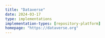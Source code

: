 ```yaml
---
title: "Dataverse"
date: 2024-03-17
type: implementations
implementation-types: [repository-platform]
homepage: "https://dataverse.org"
---
```



